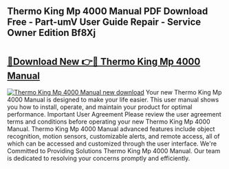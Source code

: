 ## Thermo King Mp 4000 Manual PDF Download Free - Part-umV User Guide Repair - Service Owner Edition Bf8Xj

# <h2><a href="http://bc84246.oget.top/?id=Thermo+King+Mp+4000+Manual">🔗Download New 👉🔴 Thermo King Mp 4000 Manual</a></h2>

[![Thermo King Mp 4000 Manual new download](https://i.imgur.com/5g1atiW.png)](http://bc84246.oget.top/?id=Thermo+King+Mp+4000+Manual)
Your new Thermo King Mp 4000 Manual is designed to make your life easier. This user manual shows you how to install, operate, and maintain your product for optimal performance. Important User Agreement Please review the user agreement terms and conditions before operating your new Thermo King Mp 4000 Manual. Thermo King Mp 4000 Manual advanced features include object recognition, motion sensors, customizable alerts, and remote access, all of which can be accessed and customized through the user interface. We're Committed to Providing Solutions Thermo King Mp 4000 Manual. Our team is dedicated to resolving your concerns promptly and efficiently.
